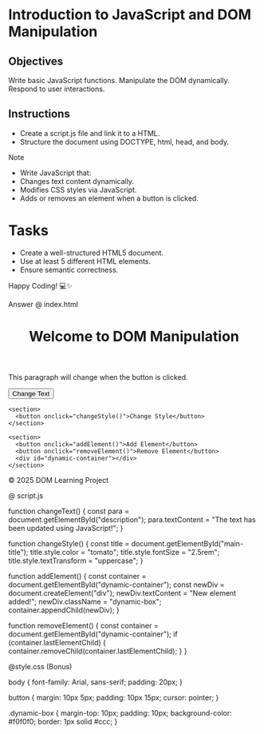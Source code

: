 # Introduction to JavaScript and DOM Manipulation

## Objectives

Write basic JavaScript functions.
Manipulate the DOM dynamically.
Respond to user interactions.

## Instructions

- Create a script.js file and link it to a HTML.
- Structure the document using DOCTYPE, html, head, and body.

>[!NOTE]
>  - Write JavaScript that:
>  - Changes text content dynamically.
>  - Modifies CSS styles via JavaScript.
>  - Adds or removes an element when a button is clicked.


# Tasks
- Create a well-structured HTML5 document.
- Use at least 5 different HTML elements.
- Ensure semantic correctness.

Happy Coding! 💻✨


Answer
@ index.html


<!DOCTYPE html>
<html lang="en">
<head>
  <meta charset="UTF-8" />
  <meta name="viewport" content="width=device-width, initial-scale=1.0" />
  <title>JavaScript & DOM Practice</title>
  <link rel="stylesheet" href="style.css">
</head>
<body>
  <header>
    <h1 id="main-title">Welcome to DOM Manipulation</h1>
  </header>

  <main>
    <section>
      <p id="description">This paragraph will change when the button is clicked.</p>
      <button onclick="changeText()">Change Text</button>
    </section>

    <section>
      <button onclick="changeStyle()">Change Style</button>
    </section>

    <section>
      <button onclick="addElement()">Add Element</button>
      <button onclick="removeElement()">Remove Element</button>
      <div id="dynamic-container"></div>
    </section>
  </main>

  <footer>
    <p>&copy; 2025 DOM Learning Project</p>
  </footer>

  <script src="script.js"></script>
</body>
</html>

@ script.js

function changeText() {
  const para = document.getElementById("description");
  para.textContent = "The text has been updated using JavaScript!";
}

function changeStyle() {
  const title = document.getElementById("main-title");
  title.style.color = "tomato";
  title.style.fontSize = "2.5rem";
  title.style.textTransform = "uppercase";
}

function addElement() {
  const container = document.getElementById("dynamic-container");
  const newDiv = document.createElement("div");
  newDiv.textContent = "New element added!";
  newDiv.className = "dynamic-box";
  container.appendChild(newDiv);
}

function removeElement() {
  const container = document.getElementById("dynamic-container");
  if (container.lastElementChild) {
    container.removeChild(container.lastElementChild);
  }
}


@style.css (Bonus)

body {
  font-family: Arial, sans-serif;
  padding: 20px;
}

button {
  margin: 10px 5px;
  padding: 10px 15px;
  cursor: pointer;
}

.dynamic-box {
  margin-top: 10px;
  padding: 10px;
  background-color: #f0f0f0;
  border: 1px solid #ccc;
}

